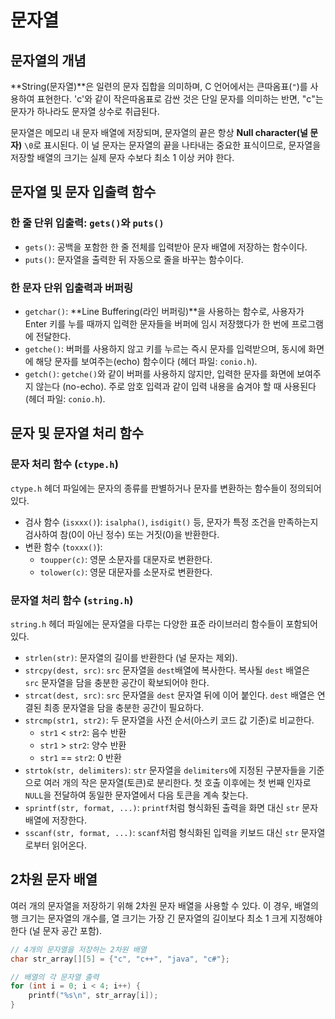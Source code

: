 # 문자열

## 문자열의 개념

**String(문자열)**은 일련의 문자 집합을 의미하며, C 언어에서는 큰따옴표(`"`)를 사용하여 표현한다. 'c'와 같이 작은따옴표로 감싼 것은 단일 문자를 의미하는 반면, "c"는 문자가 하나라도 문자열 상수로 취급된다.

문자열은 메모리 내 문자 배열에 저장되며, 문자열의 끝은 항상 **Null character(널 문자)** `\0`로 표시된다. 이 널 문자는 문자열의 끝을 나타내는 중요한 표식이므로, 문자열을 저장할 배열의 크기는 실제 문자 수보다 최소 1 이상 커야 한다.

## 문자열 및 문자 입출력 함수

### 한 줄 단위 입출력: `gets()`와 `puts()`

-   `gets()`: 공백을 포함한 한 줄 전체를 입력받아 문자 배열에 저장하는 함수이다.
-   `puts()`: 문자열을 출력한 뒤 자동으로 줄을 바꾸는 함수이다.

### 한 문자 단위 입출력과 버퍼링

-   `getchar()`: **Line Buffering(라인 버퍼링)**을 사용하는 함수로, 사용자가 Enter 키를 누를 때까지 입력한 문자들을 버퍼에 임시 저장했다가 한 번에 프로그램에 전달한다.
-   `getche()`: 버퍼를 사용하지 않고 키를 누르는 즉시 문자를 입력받으며, 동시에 화면에 해당 문자를 보여주는(echo) 함수이다 (헤더 파일: `conio.h`).
-   `getch()`: `getche()`와 같이 버퍼를 사용하지 않지만, 입력한 문자를 화면에 보여주지 않는다 (no-echo). 주로 암호 입력과 같이 입력 내용을 숨겨야 할 때 사용된다 (헤더 파일: `conio.h`).

## 문자 및 문자열 처리 함수

### 문자 처리 함수 (`ctype.h`)

`ctype.h` 헤더 파일에는 문자의 종류를 판별하거나 문자를 변환하는 함수들이 정의되어 있다.

-   검사 함수 (`isxxx()`): `isalpha()`, `isdigit()` 등, 문자가 특정 조건을 만족하는지 검사하여 참(0이 아닌 정수) 또는 거짓(0)을 반환한다.
-   변환 함수 (`toxxx()`):
    -   `toupper(c)`: 영문 소문자를 대문자로 변환한다.
    -   `tolower(c)`: 영문 대문자를 소문자로 변환한다.

### 문자열 처리 함수 (`string.h`)

`string.h` 헤더 파일에는 문자열을 다루는 다양한 표준 라이브러리 함수들이 포함되어 있다.

-   `strlen(str)`: 문자열의 길이를 반환한다 (널 문자는 제외).
-   `strcpy(dest, src)`: `src` 문자열을 `dest`배열에 복사한다. 복사될 `dest` 배열은 `src` 문자열을 담을 충분한 공간이 확보되어야 한다.
-   `strcat(dest, src)`: `src` 문자열을 `dest` 문자열 뒤에 이어 붙인다. `dest` 배열은 연결된 최종 문자열을 담을 충분한 공간이 필요하다.
-   `strcmp(str1, str2)`: 두 문자열을 사전 순서(아스키 코드 값 기준)로 비교한다.
    -   `str1` < `str2`: 음수 반환
    -   `str1` > `str2`: 양수 반환
    -   `str1` == `str2`: 0 반환
-   `strtok(str, delimiters)`: `str` 문자열을 `delimiters`에 지정된 구분자들을 기준으로 여러 개의 작은 문자열(토큰)로 분리한다. 첫 호출 이후에는 첫 번째 인자로  `NULL`을 전달하여 동일한 문자열에서 다음 토큰을 계속 찾는다.
-   `sprintf(str, format, ...)`: `printf`처럼 형식화된 출력을 화면 대신 `str` 문자 배열에 저장한다.
-   `sscanf(str, format, ...)`: `scanf`처럼 형식화된 입력을 키보드 대신 `str` 문자열로부터 읽어온다.

## 2차원 문자 배열

여러 개의 문자열을 저장하기 위해 2차원 문자 배열을 사용할 수 있다. 이 경우, 배열의 행 크기는 문자열의 개수를, 열 크기는 가장 긴 문자열의 길이보다 최소 1 크게 지정해야 한다 (널 문자 공간 포함).

```c
// 4개의 문자열을 저장하는 2차원 배열
char str_array[][5] = {"c", "c++", "java", "c#"};

// 배열의 각 문자열 출력
for (int i = 0; i < 4; i++) {
    printf("%s\n", str_array[i]);
}
```